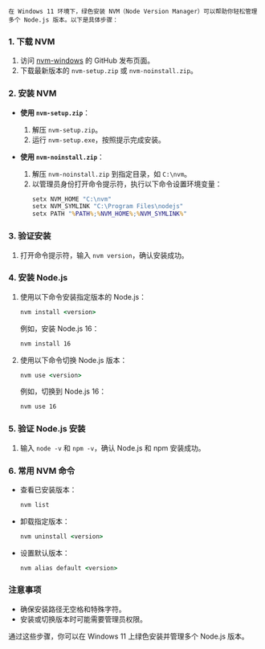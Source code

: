     在 Windows 11 环境下，绿色安装 NVM（Node Version Manager）可以帮助你轻松管理多个 Node.js 版本。以下是具体步骤：

### 1. 下载 NVM
1. 访问 [nvm-windows](https://github.com/coreybutler/nvm-windows/releases) 的 GitHub 发布页面。
2. 下载最新版本的 `nvm-setup.zip` 或 `nvm-noinstall.zip`。

### 2. 安装 NVM
- **使用 `nvm-setup.zip`**：
    1. 解压 `nvm-setup.zip`。
    2. 运行 `nvm-setup.exe`，按照提示完成安装。

- **使用 `nvm-noinstall.zip`**：
    1. 解压 `nvm-noinstall.zip` 到指定目录，如 `C:\nvm`。
    2. 以管理员身份打开命令提示符，执行以下命令设置环境变量：
       ```cmd
       setx NVM_HOME "C:\nvm"
       setx NVM_SYMLINK "C:\Program Files\nodejs"
       setx PATH "%PATH%;%NVM_HOME%;%NVM_SYMLINK%"
       ```

### 3. 验证安装
1. 打开命令提示符，输入 `nvm version`，确认安装成功。

### 4. 安装 Node.js
1. 使用以下命令安装指定版本的 Node.js：
   ```cmd
   nvm install <version>
   ```
   例如，安装 Node.js 16：
   ```cmd
   nvm install 16
   ```

2. 使用以下命令切换 Node.js 版本：
   ```cmd
   nvm use <version>
   ```
   例如，切换到 Node.js 16：
   ```cmd
   nvm use 16
   ```

### 5. 验证 Node.js 安装
1. 输入 `node -v` 和 `npm -v`，确认 Node.js 和 npm 安装成功。

### 6. 常用 NVM 命令
- 查看已安装版本：
  ```cmd
  nvm list
  ```
- 卸载指定版本：
  ```cmd
  nvm uninstall <version>
  ```
- 设置默认版本：
  ```cmd
  nvm alias default <version>
  ```

### 注意事项
- 确保安装路径无空格和特殊字符。
- 安装或切换版本时可能需要管理员权限。

通过这些步骤，你可以在 Windows 11 上绿色安装并管理多个 Node.js 版本。

